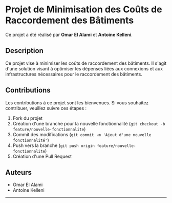 # Projet de Minimisation des Coûts de Raccordement des Bâtiments

Ce projet a été réalisé par **Omar El Alami** et **Antoine Kelleni**.

## Description

Ce projet vise à minimiser les coûts de raccordement des bâtiments. Il s'agit d'une solution visant à optimiser les dépenses liées aux connexions et aux infrastructures nécessaires pour le raccordement des bâtiments.


## Contributions

Les contributions à ce projet sont les bienvenues. Si vous souhaitez contribuer, veuillez suivre ces étapes :

1. Fork du projet
2. Création d'une branche pour la nouvelle fonctionnalité (`git checkout -b feature/nouvelle-fonctionnalite`)
3. Commit des modifications (`git commit -m 'Ajout d'une nouvelle fonctionnalité'`)
4. Push vers la branche (`git push origin feature/nouvelle-fonctionnalite`)
5. Création d'une Pull Request


## Auteurs

- Omar El Alami
- Antoine Kelleni

---
